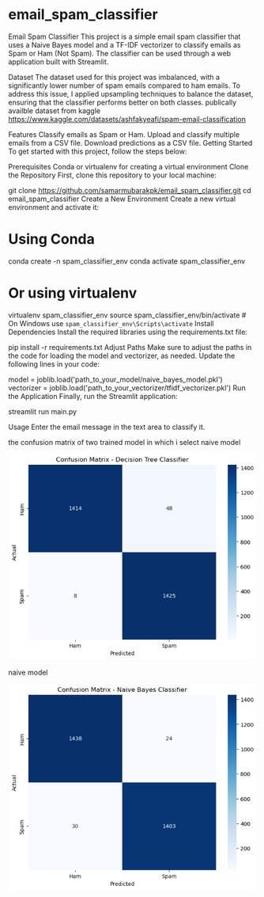 # email_spam_classifier
Email Spam Classifier
This project is a simple email spam classifier that uses a Naive Bayes model and a TF-IDF vectorizer to classify emails as Spam or Ham (Not Spam). The classifier can be used through a web application built with Streamlit.

Dataset
The dataset used for this project was imbalanced, with a significantly lower number of spam emails compared to ham emails. To address this issue, I applied upsampling techniques to balance the dataset, ensuring that the classifier performs better on both classes.
publically availble dataset from kaggle 
https://www.kaggle.com/datasets/ashfakyeafi/spam-email-classification

Features
Classify emails as Spam or Ham.
Upload and classify multiple emails from a CSV file.
Download predictions as a CSV file.
Getting Started
To get started with this project, follow the steps below:

Prerequisites
Conda or virtualenv for creating a virtual environment
Clone the Repository
First, clone this repository to your local machine:


git clone https://github.com/samarmubarakpk/email_spam_classifier.git
cd email_spam_classifier
Create a New Environment
Create a new virtual environment and activate it:


# Using Conda
conda create -n spam_classifier_env 
conda activate spam_classifier_env

# Or using virtualenv
virtualenv spam_classifier_env
source spam_classifier_env/bin/activate  # On Windows use `spam_classifier_env\Scripts\activate`
Install Dependencies
Install the required libraries using the requirements.txt file:


pip install -r requirements.txt
Adjust Paths
Make sure to adjust the paths in the code for loading the model and vectorizer, as needed. Update the following lines in your code:


model = joblib.load('path_to_your_model/naive_bayes_model.pkl')
vectorizer = joblib.load('path_to_your_vectorizer/tfidf_vectorizer.pkl')
Run the Application
Finally, run the Streamlit application:


streamlit run main.py

Usage
Enter the email message in the text area to classify it.

the confusion matrix of two trained model in which i select naive model

![alt text](confusion_matrix/Deciscon_tree.png)
 
naive model

![alt text](confusion_matrix/output.png)